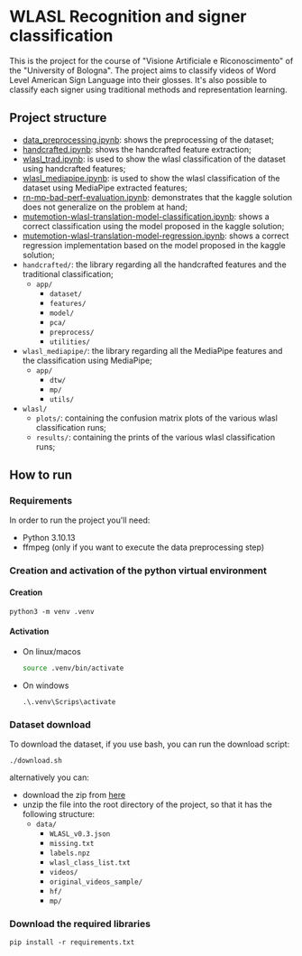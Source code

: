 # WLASL Recognition and signer classification

This is the project for the course of "Visione Artificiale e Riconoscimento" of the "University of Bologna".
The project aims to classify videos of Word Level American Sign Language into their glosses.
It's also possible to classify each signer using traditional methods and representation learning.

## Project structure
- [data_preprocessing.ipynb](./data_preprocessing.ipynb): shows the preprocessing of the dataset;
- [handcrafted.ipynb](./handcrafted.ipynb): shows the handcrafted feature extraction;
- [wlasl_trad.ipynb](./wlasl_trad.ipynb): is used to show the wlasl classification of the dataset using handcrafted features;
- [wlasl_mediapipe.ipynb](./wlasl_mediapipe.ipynb): is used to show the wlasl classification of the dataset using MediaPipe extracted features;
- [rn-mp-bad-perf-evaluation.ipynb](./rn-mp-bad-perf-evaluation.ipynb): demonstrates that the kaggle solution does not generalize on the problem at hand;
- [mutemotion-wlasl-translation-model-classification.ipynb](./mutemotion-wlasl-translation-model-classification.ipynb): shows a correct classification using the model proposed in the kaggle solution;
- [mutemotion-wlasl-translation-model-regression.ipynb](./mutemotion-wlasl-translation-model-regression.ipynb): shows a correct regression implementation based on the model proposed in the kaggle solution;
- `handcrafted/`: the library regarding all the handcrafted features and the traditional classification;
    - `app/`
        - `dataset/`
        - `features/`
        - `model/`
        - `pca/`
        - `preprocess/`
        - `utilities/`
- `wlasl_mediapipe/`: the library regarding all the MediaPipe features and the classification using MediaPipe;
    - `app/`
        - `dtw/`
        - `mp/`
        - `utils/`
- `wlasl/`
    - `plots/`: containing the confusion matrix plots of the various wlasl classification runs;
    - `results/`: containing the prints of the various wlasl classification runs;

<!-- TODO fix structure after signer classification -->

## How to run

### Requirements
In order to run the project you'll need:
- Python 3.10.13
- ffmpeg (only if you want to execute the data preprocessing step)

### Creation and activation of the python virtual environment
#### Creation
```
python3 -m venv .venv
```
#### Activation
- On linux/macos
    ```bash
    source .venv/bin/activate
    ```
- On windows
    ```script
    .\.venv\Scrips\activate
    ```
### Dataset download
To download the dataset, if you use bash, you can run the download script:
```shell
./download.sh
```
alternatively you can:
- download the zip from [here](https://drive.google.com/file/d/1QbuUJbwrq0D3hU8-sEePb4tJ87t2WA8r/view?usp=drive_link)
- unzip the file into the root directory of the project, so that it has the following structure:
  - `data/`
    - `WLASL_v0.3.json`
    - `missing.txt`
    - `labels.npz`
    - `wlasl_class_list.txt`
    - `videos/`
    - `original_videos_sample/`
    - `hf/`
    - `mp/`

### Download the required libraries
```shell
pip install -r requirements.txt
```



